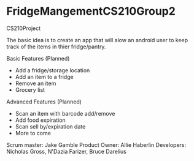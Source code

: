 # FridgeMangementCS210Group2
CS210Project


The basic idea is to create an app that will alow an android user to keep track of the items in thier fridge/pantry.


Basic Features (Planned)
-  Add a fridge/storage location
-  Add an item to a fridge
-  Remove an item
-  Grocery list

Advanced Features (Planned)
-  Scan an item with barcode add/remove
-  Add food expiration
-  Scan sell by/expiration date
-  More to come


Scrum master: Jake Gamble
Product Owner: Allie Haberlin
Developers: Nicholas Gross, N'Dazia Farizer, Bruce Darelius
